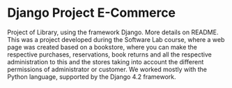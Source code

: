 # Django Project E-Commerce
Project of Library, using the framework Django. More details on README.
This was a project developed during the Software Lab course, where a web page was created based on a bookstore, where you can make the respective purchases, reservations, book returns and all the respective administration to this and the stores taking into account the different permissions of administrator or customer. We worked mostly with the Python language, supported by the Django 4.2 framework.

